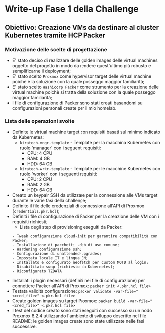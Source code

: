 # Write-up Fase 1 della Challenge

## Obiettivo: Creazione VMs da destinare al cluster Kubernetes tramite HCP Packer

### Motivazione delle scelte di progettazione

- E' stato deciso di realizzare delle golden images delle virtual machines oggetto del progetto in modo da rendere quest'ultimo più robusto e semplificarne il deployment;
- E' stato scelto `Proxmox` come hypervisor target delle virtual machine poichè è la soluzione con la quale posseggo maggior familiarità;
- E' stato scelto `Hashicorp Packer` come strumento per la creazione delle virtual machine poichè si tratta della soluzione con la quale posseggo maggior familiarità;
- I file di configurazione di Packer sono stati creati basandomi su configurazioni personali create per il mio homelab.

### Lista delle operazioni svolte

- Definite le virtual machine target con requisiti basati sul minimo indicato da Kubernetes:
    - `kiratech-mngr-template` - Template per la macchina Kubernetes con ruolo 'manager' con i seguenti requisiti:
        - CPU: 4 CPU
        - RAM: 4 GB
        - HDD: 64 GB
    - `kiratech-wrkr-template` - Template per le macchine Kubernetes con ruolo 'worker' con i seguenti requisiti:
        - CPU: 2 CPU
        - RAM: 2 GB
        - HDD: 64 GB
- Creato un keypair SSH da utilizzare per la connessione alle VMs target durante le varie fasi della challenge;
- Definito il file delle credenziali di connessione all'API di Proxmox (`credentials.pkr.hcl`);
- Definiti i file di configurazione di Packer per la creazione delle VM con i requisiti richiesti;
    - Lista degli step di provisioning eseguiti da Packer:
    ```
    - Tweak configurazione cloud-init per garantire compatibilità con Packer;
    - Installazione di pacchetti .deb di uso comune;
    - Hardening configurazione ssh;
    - Configurazione di unattended-upgrades;
    - Impostata locale IT e lingua EN;
    - Installato e configurato neofetch per custom MOTD al login;
    - Disabilitato swap (richiesto da Kubernetes);
    - Riconfigurato TZDATA
    ```
- Installati i plugin necessari (definiti nei file di configurazione) per connettere Packer all'API di Proxmox:
    `packer init <.pkr.hcl file>`
- Testata validità configurazione:
    `packer validate -var-file="<cred_file>" <.pkr.hcl file>`
- Create golden images su target Proxmox:
    `packer build -var-file="<cred_file>" <.pkr.hcl file>`
- I test del codice creato sono stati eseguiti con successo su un nodo Proxmox 8.2.4 utilizzando l'ambiente di sviluppo descritto nel file README; le golden images create sono state utilizzate nelle fasi successive.